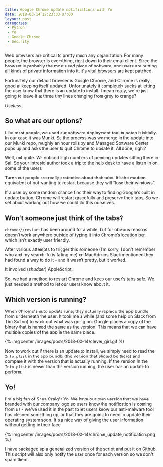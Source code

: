 ```yaml
---
title: Google Chrome update notifications with Yo
date: 2018-03-14T12:23:33-07:00
layout: post
categories:
 - Python
 - Yo
 - Google Chrome
 - Security
---
```

Web browsers are critical to pretty much any organization. For many people, the browser is everything, right down to their email client. Since the browser is probably the most used piece of software, and users are putting all kinds of private information into it, it's vital browsers are kept patched.

Fortunately our default browser is Google Chrome, and Chrome is really good at keeping itself updated. Unfortunately it completely sucks at letting the user know that there is an update to install. I mean really, we're just going to leave it at three tiny lines changing from grey to orange?

_Useless._

## So what are our options?

Like most people, we used our software deployment tool to patch it initially. In our case it was Munki. So the process was we merge in the update into our Munki repo, roughly an hour rolls by and Managed Software Center pops up and asks the user to quit Chrome to update it. All done, right?

Well, not quite. We noticed high numbers of pending updates sitting there in [Sal](https://github.com/salopensource/sal). So your intrepid author took a trip to the help desk to have a listen in on some of the users.

Turns out people are really protective about their tabs. It’s the modern equivalent of not wanting to restart because they will “lose their windows”.

If a user by some random chance find their way to finding Google’s built in update button, Chrome will restart gracefully and preserve their tabs. So we set about working out how we could do this ourselves.

## Won't someone just think of the tabs?

`chrome://restart` has been around for a while, but for obvious reasons doesn’t work anywhere outside of typing it into Chrome’s location bar, which isn’t exactly user friendly.

After various attempts to trigger this someone (I'm sorry, I don't remember who and my search-fu is failing me) on MacAdmins Slack mentioned they had found a way to do it - and it wasn’t pretty, but it worked.

It involved (_shudder_) AppleScript.

So, we had a method to restart Chrome and keep our user's tabs safe. We just needed a method to let our users know about it.

## Which version is running?

When Chrome's auto update runs, they actually replace the app bundle from underneath the user. It took me a while (and some help on Slack from Tim Sutton) to work out what was going on. Google places a copy of the binary that is named the same as the version. This means that we can have multiple copies of the app in the same place.

{% img center /images/posts/2018-03-14/clever_girl.gif %}

Now to work out if there is an update to install, we simply need to read the `Info.plist` in the app bundle (the version that _should_ be there) and compare it with the version that is actually running. If the version in the `Info.plist` is newer than the version running, the user has an update to perform.

## Yo!

I'm a big fan of Shea Craig's Yo. We have our own version that we have branded with our company logo so users know the notification is coming from us - we've used it in the past to let users know our anti-malware tool has cleaned something up, or that they are going to need to update their operating system soon. It's a nice way of giving the user information without getting in their face.

{% img center /images/posts/2018-03-14/chrome_update_notification.png %}

I have packaged up a generalized version of the script and put it on [Github](https://github.com/grahamgilbert/chrome_update_notifier). This script will also only notify the user once for each version so we don't spam them.
